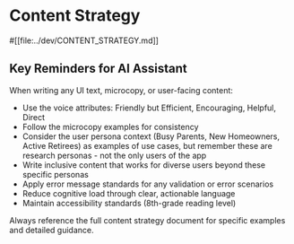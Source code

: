 # Content Strategy

#[[file:../dev/CONTENT_STRATEGY.md]]

## Key Reminders for AI Assistant

When writing any UI text, microcopy, or user-facing content:

- Use the voice attributes: Friendly but Efficient, Encouraging, Helpful, Direct
- Follow the microcopy examples for consistency
- Consider the user persona context (Busy Parents, New Homeowners, Active Retirees) as examples of use cases, but remember these are research personas - not the only users of the app
- Write inclusive content that works for diverse users beyond these specific personas
- Apply error message standards for any validation or error scenarios
- Reduce cognitive load through clear, actionable language
- Maintain accessibility standards (8th-grade reading level)

Always reference the full content strategy document for specific examples and detailed guidance.